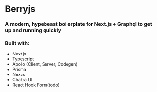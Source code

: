 # Berryjs
### A modern, hypebeast boilerplate for Next.js + Graphql to get up and running quickly

### Built with:  
- Next.js
- Typescript
- Apollo (Client, Server, Codegen)
- Prisma
- Nexus
- Chakra UI
- React Hook Form(todo)
